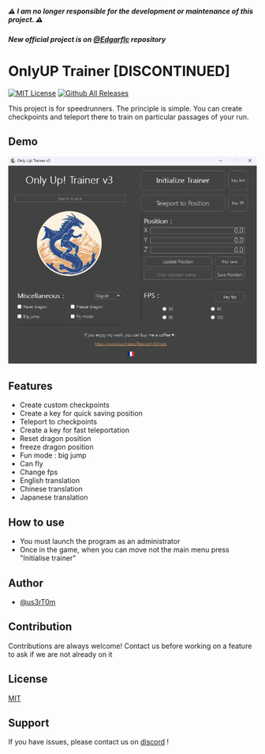 ##### ⚠️ **I am no longer responsible for the development or maintenance of this project.** ⚠️

##### New official project is on [@Edgarflc](https://github.com/Edgarflc/OnlyUP-Trainer) repository

# OnlyUP Trainer [DISCONTINUED]

[![MIT License](https://img.shields.io/badge/License-MIT-green.svg)](./LICENSE.md) [![Github All Releases](https://img.shields.io/github/downloads/us3rT0m/OnlyUP-Trainer/total.svg)]()

This project is for speedrunners. The principle is simple. You can create checkpoints and teleport there to train on particular passages of your run.


## Demo

![demo.png](./demo.png)


## Features

- Create custom checkpoints
- Create a key for quick saving position
- Teleport to checkpoints
- Create a key for fast teleportation
- Reset dragon position
- freeze dragon position
- Fun mode : big jump
- Can fly
- Change fps
- English translation
- Chinese translation
- Japanese translation



## How to use

- You must launch the program as an administrator
- Once in the game, when you can move not the main menu press "Initialise trainer"


## Author

- [@us3rT0m](https://www.github.com/us3rT0m)


## Contribution

Contributions are always welcome!
Contact us before working on a feature to ask if we are not already on it


## License

[MIT](./LICENSE.md)


## Support

If you have issues, please contact us on [discord](https://discord.gg/hzJu8VmFnN) !
